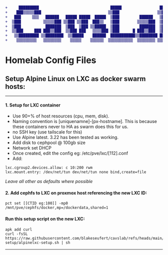 ```diff
+     █████████                                █████                 █████    
+    ███▒▒▒▒▒███                              ▒▒███                 ▒▒███     
+   ███     ▒▒▒   ██████   █████ █████  █████  ▒███         ██████   ▒███████ 
+  ▒███          ▒▒▒▒▒███ ▒▒███ ▒▒███  ███▒▒   ▒███        ▒▒▒▒▒███  ▒███▒▒███
+  ▒███           ███████  ▒███  ▒███ ▒▒█████  ▒███         ███████  ▒███ ▒███
+  ▒▒███     ███ ███▒▒███  ▒▒███ ███   ▒▒▒▒███ ▒███      █ ███▒▒███  ▒███ ▒███
+   ▒▒█████████ ▒▒████████  ▒▒█████    ██████  ███████████▒▒████████ ████████ 
+    ▒▒▒▒▒▒▒▒▒   ▒▒▒▒▒▒▒▒    ▒▒▒▒▒    ▒▒▒▒▒▒  ▒▒▒▒▒▒▒▒▒▒▒  ▒▒▒▒▒▒▒▒ ▒▒▒▒▒▒▒▒  
```

# Homelab Config Files

## Setup Alpine Linux on LXC as docker swarm hosts:
----

#### 1. Setup for LXC container  
- Use 90+% of host resources (cpu, mem, disk). 
- Naming convention is [uniquenamne]-[px-hostname]. This is because these containers never to HA as swarm does this for us.
- no SSH key (use tailscale for this)
- Use Alpine latest. 3.22 has been tested as working.
- Add disk to cephpool @ 100gb size
- Network set DHCP
- Once created, edit the config eg: /etc/pve/lxc/[112].conf
- Add:
```
lxc.cgroup2.devices.allow: c 10:200 rwm
lxc.mount.entry: /dev/net/tun dev/net/tun none bind,create=file
```
*Leave all other as defaults where possible*


#### 2. Add cephfs to LXC on proxmox host referencing the new LXC ID:
```
pct set [[CTID eg:100]] -mp0 /mnt/pve/cephfs/docker,mp=/dockerdata,shared=1

```
#### Run this setup script on the new LXC:

```
apk add curl
curl -fsSL https://raw.githubusercontent.com/blakeseufert/cavslab/refs/heads/main/alpinelxc-setup/alpinelxc-setup.sh | sh

```

----
